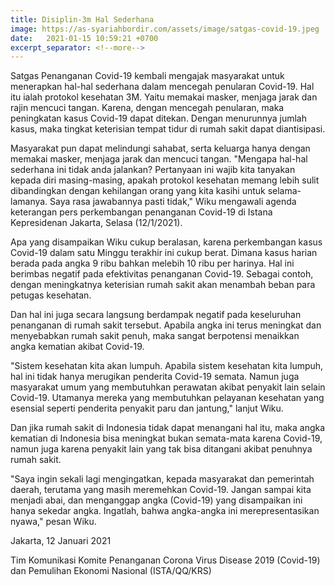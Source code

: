 ```yaml
---
title: Disiplin-3m Hal Sederhana
image: https://as-syariahbordir.com/assets/image/satgas-covid-19.jpeg
date:   2021-01-15 10:59:21 +0700
excerpt_separator: <!--more-->
---
```


Satgas Penanganan Covid-19 kembali mengajak masyarakat untuk menerapkan hal-hal sederhana<!--more--> dalam mencegah penularan Covid-19. Hal itu ialah protokol kesehatan 3M. Yaitu memakai masker, menjaga jarak dan rajin mencuci tangan. Karena, dengan mencegah penularan, maka peningkatan kasus Covid-19 dapat ditekan. Dengan menurunnya jumlah kasus, maka tingkat keterisian tempat tidur di rumah sakit dapat diantisipasi. 

Masyarakat pun dapat melindungi sahabat, serta keluarga hanya dengan memakai masker, menjaga jarak dan mencuci tangan. "Mengapa hal-hal sederhana ini tidak anda jalankan? Pertanyaan ini wajib kita tanyakan kepada diri masing-masing, apakah protokol kesehatan memang lebih sulit dibandingkan dengan kehilangan orang yang kita kasihi untuk selama-lamanya. Saya rasa jawabannya pasti tidak," Wiku mengawali agenda keterangan pers perkembangan penanganan Covid-19 di Istana Kepresidenan Jakarta, Selasa (12/1/2021). 

Apa yang disampaikan Wiku cukup beralasan, karena perkembangan kasus Covid-19 dalam satu Minggu terakhir ini cukup berat. Dimana kasus harian berada pada angka 9 ribu bahkan melebih 10 ribu per harinya. Hal ini berimbas negatif pada efektivitas penanganan Covid-19. Sebagai contoh, dengan meningkatnya keterisian rumah sakit akan menambah beban para petugas kesehatan. 

Dan hal ini juga secara langsung berdampak negatif pada keseluruhan penanganan di rumah sakit tersebut. Apabila angka ini terus meningkat dan menyebabkan rumah sakit penuh, maka sangat berpotensi menaikkan angka kematian akibat Covid-19. 

"Sistem kesehatan kita akan lumpuh. Apabila sistem kesehatan kita lumpuh, hal ini tidak hanya merugikan penderita Covid-19 semata. Namun juga masyarakat umum yang membutuhkan perawatan akibat penyakit lain selain Covid-19. Utamanya mereka yang membutuhkan pelayanan kesehatan yang esensial seperti penderita penyakit paru dan jantung," lanjut Wiku. 

Dan jika rumah sakit di Indonesia tidak dapat menangani hal itu, maka angka kematian di Indonesia bisa meningkat bukan semata-mata karena Covid-19, namun juga karena penyakit lain yang tak bisa ditangani akibat penuhnya rumah sakit. 

"Saya ingin sekali lagi mengingatkan, kepada masyarakat dan pemerintah daerah, terutama yang masih meremehkan Covid-19. Jangan sampai kita menjadi abai, dan menganggap angka (Covid-19) yang disampaikan ini hanya sekedar angka. Ingatlah, bahwa angka-angka ini merepresentasikan nyawa," pesan Wiku. 

Jakarta, 12 Januari 2021

Tim Komunikasi Komite Penanganan Corona Virus Disease 2019 (Covid-19) dan Pemulihan Ekonomi Nasional
(ISTA/QQ/KRS)
